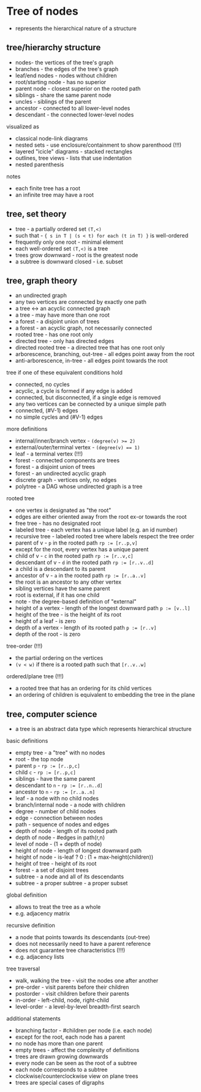 
<!-- ======================================================================= -->
# Tree of nodes

* represents the hierarchical nature of a structure

<!-- ======================================================================= -->
## tree/hierarchy structure

* nodes- the vertices of the tree's graph
* branches - the edges of the tree's graph
* leaf/end nodes - nodes without children
* root/starting node - has no superior
* parent node - closest superior on the rooted path
* siblings - share the same parent node
* uncles - siblings of the parent
* ancestor - connected to all lower-level nodes
* descendant - the connected lower-level nodes

visualized as

* classical node-link diagrams
* nested sets - use enclosure/containment to show parenthood (!!!)
* layered "icicle" diagrams - stacked rectangles
* outlines, tree views - lists that use indentation
* nested parenthesis

notes

* each finite tree has a root
* an infinite tree may have a root

<!-- ======================================================================= -->
## tree, set theory

* tree - a partially ordered set `(T,<)`
* such that - `{ s in T | (s < t) for each (t in T) }` is well-ordered
* frequently only one root - minimal element
* each well-ordered set `(T,<)` is a tree
* trees grow downward - root is the greatest node
* a subtree is downward closed - i.e. subset

<!-- ======================================================================= -->
## tree, graph theory

* an undirected graph
* any two vertices are connected by exactly one path
* a tree <-> an acyclic connected graph
* a tree - may have more than one root
* a forest - a disjoint union of trees
* a forest - an acyclic graph, not necessarily connected
* rooted tree - has one root only
* directed tree - only has directed edges
* directed rooted tree - a directed tree that has one root only
* arborescence, branching, out-tree - all edges point away from the root
* anti-arborescence, in-tree - all edges point towards the root

tree if one of these equivalent conditions hold

* connected, no cycles
* acyclic, a cycle is formed if any edge is added
* connected, but disconnected, if a single edge is removed
* any two vertices can be connected by a unique simple path
* connected, (#V-1) edges
* no simple cycles and (#V-1) edges

more definitions

* internal/inner/branch vertex - `(degree(v) >= 2)`
* external/outer/terminal vertex - `(degree(v) == 1)`
* leaf - a terminal vertex (!!!)
* forest - connected components are trees
* forest - a disjoint union of trees
* forest - an undirected acyclic graph
* discrete graph - vertices only, no edges
* polytree - a DAG whose undirected graph is a tree

rooted tree

* one vertex is designated as "the root"
* edges are either oriented away from the root ex-or towards the root
* free tree - has no designated root
* labeled tree - each vertex has a unique label (e.g. an id number)
* recursive tree - labeled rooted tree where labels respect the tree order
* parent of v - `p` in the rooted path `rp := [r..p,v]`
* except for the root, every vertex has a unique parent
* child of v - `c` in the rooted path `rp := [r..v,c]`
* descendant of v - `d` in the rooted path `rp := [r..v..d]`
* a child is a descendant to its parent
* ancestor of v - `a` in the rooted path `rp := [r..a..v]`
* the root is an ancestor to any other vertex
* sibling vertices have the same parent
* root is external, if it has one child
* note - the degree-based definition of "external"
* height of a vertex - length of the longest downward path `p := [v..l]`
* height of the tree - is the height of its root
* height of a leaf - is zero
* depth of a vertex - length of its rooted path `p := [r..v]`
* depth of the root - is zero

tree-order (!!!)

* the partial ordering on the vertices
* `(v < w)` if there is a rooted path such that `[r..v..w]`

ordered/plane tree (!!!)

* a rooted tree that has an ordering for its child vertices
* an ordering of children is equivalent to embedding the tree in the plane

<!-- ======================================================================= -->
## tree, computer science

* a tree is an abstract data type which represents hierarchical structure

basic definitions

* empty tree - a "tree" with no nodes
* root - the top node
* parent `p` - `rp := [r..p,c]`
* child `c` - `rp := [r..p,c]`
* siblings - have the same parent
* descendant to `n` - `rp := [r..n..d]`
* ancestor to `n` - `rp := [r..a..n]`
* leaf - a node with no child nodes
* branch/internal node - a node with children
* degree - number of child nodes
* edge - connection between nodes
* path - sequence of nodes and edges
* depth of node - length of its rooted path
* depth of node - #edges in path(r,n)
* level of node - (1 + depth of node)
* height of node - length of longest downward path
* height of node - is-leaf ? 0 : (1 + max-height(children))
* height of tree - height of its root
* forest - a set of disjoint trees
* subtree - a node and all of its descendants
* subtree - a proper subtree - a proper subset

global definition

* allows to treat the tree as a whole
* e.g. adjacency matrix

recursive definition

* a node that points towards its descendants (out-tree)
* does not necessarily need to have a parent reference
* does not guarantee tree characteristics (!!!)
* e.g. adjacency lists

tree traversal

* walk, walking the tree - visit the nodes one after another
* pre-order - visit parents before their children
* postorder - visit children before their parents
* in-order - left-child, node, right-child
* level-order - a level-by-level breadth-first search

additional statements

* branching factor - #children per node (i.e. each node)
* except for the root, each node has a parent
* no node has more than one parent
* empty trees - affect the complexity of definitions
* trees are drawn growing downwards
* every node can be seen as the root of a subtree
* each node corresponds to a subtree
* clockwise/counterclockwise view on plane trees
* trees are special cases of digraphs

